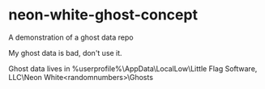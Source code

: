 # neon-white-ghost-concept
A demonstration of a ghost data repo

My ghost data is bad, don't use it.

Ghost data lives in %userprofile%\AppData\LocalLow\Little Flag Software, LLC\Neon White\<randomnumbers>\Ghosts
